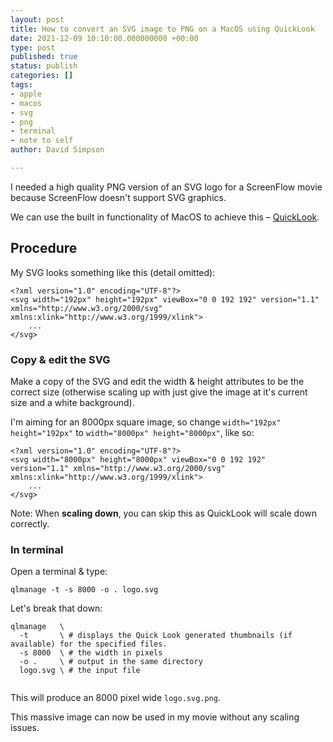```yaml
---
layout: post
title: How to convert an SVG image to PNG on a MacOS using QuickLook
date: 2021-12-09 10:10:00.000000000 +00:00
type: post
published: true
status: publish
categories: []
tags:
- apple
- macos
- svg
- png
- terminal
- note to self
author: David Simpson

---
```



I needed a high quality PNG version of an SVG logo for a ScreenFlow movie because ScreenFlow doesn't support SVG graphics.

We can use the built in functionality of MacOS to achieve this – [QuickLook](https://developer.apple.com/design/human-interface-guidelines/macos/system-capabilities/quick-look/).


## Procedure

My SVG looks something like this (detail omitted):

```
<?xml version="1.0" encoding="UTF-8"?>
<svg width="192px" height="192px" viewBox="0 0 192 192" version="1.1" xmlns="http://www.w3.org/2000/svg" xmlns:xlink="http://www.w3.org/1999/xlink">
    ...
</svg>
```

### Copy & edit the SVG

Make a copy of the SVG and edit the width & height attributes to be the correct size (otherwise scaling up with just give the image at it's current size and a white background).

I'm aiming for an 8000px square image, so change `width="192px" height="192px"` to `width="8000px" height="8000px"`, like so:

```
<?xml version="1.0" encoding="UTF-8"?>
<svg width="8000px" height="8000px" viewBox="0 0 192 192" version="1.1" xmlns="http://www.w3.org/2000/svg" xmlns:xlink="http://www.w3.org/1999/xlink">
    ...
</svg>
```

Note: When **scaling down**, you can skip this as QuickLook will scale down correctly. 

### In terminal

Open a terminal & type:

```
qlmanage -t -s 8000 -o . logo.svg 
``` 

Let's break that down:

```
qlmanage   \
  -t       \ # displays the Quick Look generated thumbnails (if available) for the specified files.
  -s 8000  \ # the width in pixels
  -o .     \ # output in the same directory
  logo.svg \ # the input file 
  
```

This will produce an 8000 pixel wide `logo.svg.png`.

This massive image can now be used in my movie without any scaling issues.
